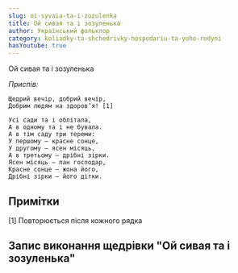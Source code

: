 ```yaml
---
slug: oi-syvaia-ta-i-zozulenka
title: Ой сивая та і зозуленька
author: Український фольклор
category: koliadky-ta-shchedrivky-hospodariu-ta-yoho-rodyni
hasYoutube: true
---
```

Ой сивая та і зозуленька

*Приспів:*
```
Щедрий вечір, добрий вечір,
Добрим людям на здоров’я! [1]
```

```
Усі сади та і облітала,
А в одному та і не бувала.
А в тім саду три тереми:
У першому – красне сонце,
У другому – ясен місяць,
А в третьому – дрібні зірки.
Ясен місяць – пан господар,
Красне сонце – жона його,
Дрібні зірки – його дітки.
```

## Примітки

[1] Повторюється після кожного рядка

## Запис виконання щедрівки "Ой сивая та і зозуленька"

<YoutubeIframe id="CViHpDLFe_I" className="md:w-4/5" />
